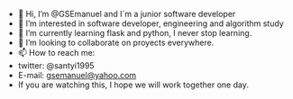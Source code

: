 - 👋 Hi, I’m @GSEmanuel and I´m a junior software developer
- 👀 I’m interested in software developer, engineering and algorithm study
- 🌱 I’m currently learning flask and python, I never stop learning.
- 💞️ I’m looking to collaborate on proyects everywhere.
- 📫 How to reach me: 
-    twitter: @santyi1995  
-    E-mail: gsemanuel@yahoo.com
-    If you are watching this, I hope we will work together one day.
<!---
GSEmanuel/GSEmanuel is a ✨ special ✨ repository because its `README.md` (this file) appears on your GitHub profile.
You can click the Preview link to take a look at your changes.
--->
